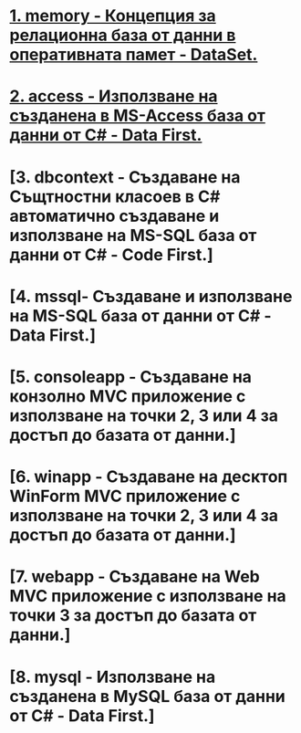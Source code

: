 # [1. memory - Концепция за релационна база от данни в оперативната памет - DataSet.](https://github.com/vakovsky/11/tree/main/part2(db)/1.memory)
# [2. access - Използване на създанена в MS-Access база от данни от C# - Data First.](https://github.com/vakovsky/11/tree/main/part2(db)/2.access)
# [3. dbcontext - Създаване на Същтностни класоев в C# автоматично създаване и използване на MS-SQL база от данни от C# - Code First.]
# [4. mssql- Създаване и използване на MS-SQL база от данни от C# - Data First.]
# [5. consoleapp - Създаване на конзолно MVC приложение с използване на точки 2, 3 или 4 за достъп до базата от данни.]
# [6. winapp - Създаване на десктоп WinForm MVC приложение с използване на точки 2, 3 или 4 за достъп до базата от данни.] 
# [7. webapp - Създаване на Web MVC приложение с използване на точки 3 за достъп до базата от данни.]
# [8. mysql - Използване на създанена в MySQL база от данни от C# - Data First.]
